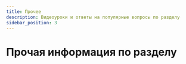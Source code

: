 ```yaml
---
title: Прочее
description: Видеоуроки и ответы на популярные вопросы по разделу
sidebar_position: 3
---
```


# Прочая информация по разделу